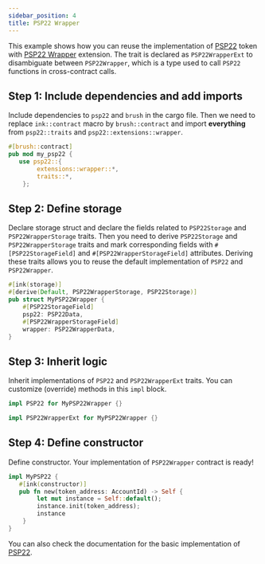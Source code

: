 ```yaml
---
sidebar_position: 4
title: PSP22 Wrapper
---
```


This example shows how you can reuse the implementation of [PSP22](https://github.com/Supercolony-net/openbrush-contracts/tree/main/contracts/token/psp22) token with [PSP22 Wrapper](https://github.com/Supercolony-net/openbrush-contracts/tree/main/contracts/token/psp22/extensions/wrapper) extension. The trait is declared as `PSP22WrapperExt` to disambiguate between `PSP22Wrapper`, which is a type used to call `PSP22` functions in cross-contract calls.

## Step 1: Include dependencies and add imports

Include dependencies to `psp22` and `brush` in the cargo file. Then we need to replace `ink::contract` macro by `brush::contract` and import **everything** from `psp22::traits` and `psp22::extensions::wrapper`.

```rust
#[brush::contract]
pub mod my_psp22 {
   use psp22::{
        extensions::wrapper::*,
        traits::*,
    };
```

## Step 2: Define storage

Declare storage struct and declare the fields related to `PSP22Storage` and `PSP22WrapperStorage` traits. Then you need to derive `PSP22Storage` and `PSP22WrapperStorage` traits and mark corresponding fields with `#[PSP22StorageField]` and `#[PSP22WrapperStorageField]` attributes. Deriving these traits allows you to reuse the default implementation of `PSP22` and `PSP22Wrapper`.

```rust
#[ink(storage)]
#[derive(Default, PSP22WrapperStorage, PSP22Storage)]
pub struct MyPSP22Wrapper {
    #[PSP22StorageField]
    psp22: PSP22Data,
    #[PSP22WrapperStorageField]
    wrapper: PSP22WrapperData,
}
```

## Step 3: Inherit logic

Inherit implementations of `PSP22` and `PSP22WrapperExt` traits. You can customize (override) methods in this `impl` block.

```rust
impl PSP22 for MyPSP22Wrapper {}

impl PSP22WrapperExt for MyPSP22Wrapper {}
```

## Step 4: Define constructor

Define constructor. Your implementation of `PSP22Wrapper` contract is ready!

```rust
impl MyPSP22 {
   #[ink(constructor)]
   pub fn new(token_address: AccountId) -> Self {
        let mut instance = Self::default();
        instance.init(token_address);
        instance
    }
}
```

You can also check the documentation for the basic implementation of [PSP22](/smart-contracts/PSP22/psp22).